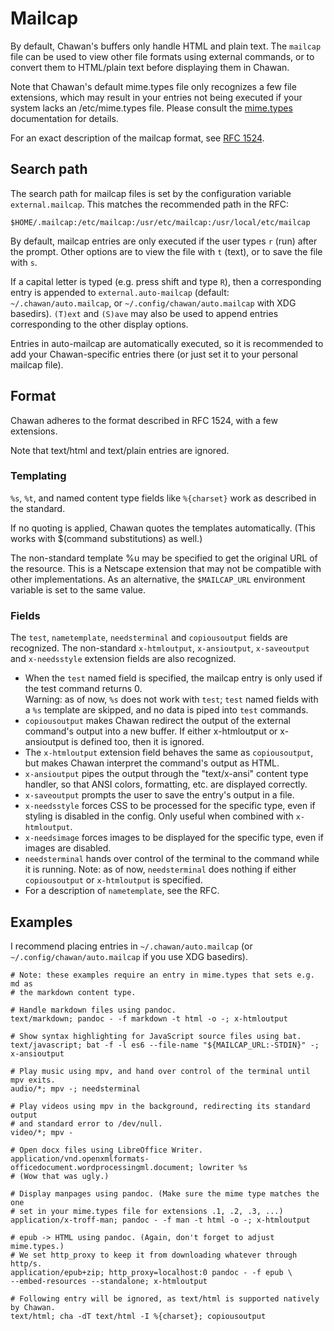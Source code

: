 <!-- MANON
% cha-mailcap(5) | Mailcap support in Chawan
MANOFF -->

# Mailcap

By default, Chawan's buffers only handle HTML and plain text. The
`mailcap` file can be used to view other file formats using external
commands, or to convert them to HTML/plain text before displaying them
in Chawan.

Note that Chawan's default mime.types file only recognizes a few file
extensions, which may result in your entries not being executed if your
system lacks an /etc/mime.types file.  Please consult
the <!-- MANOFF -->[mime.types](mime.types.md)<!-- MANON --> <!-- MANON **cha-mime.types**(5) MANOFF -->
documentation for details.

For an exact description of the mailcap format, see
[RFC 1524](https://www.rfc-editor.org/rfc/rfc1524).

## Search path

The search path for mailcap files is set by the configuration variable
`external.mailcap`. This matches the recommended path in the RFC:

```
$HOME/.mailcap:/etc/mailcap:/usr/etc/mailcap:/usr/local/etc/mailcap
```

By default, mailcap entries are only executed if the user types `r`
(run) after the prompt. Other options are to view the file with `t`
(text), or to save the file with `s`.

If a capital letter is typed (e.g. press shift and type `R`), then a
corresponding entry is appended to `external.auto-mailcap` (default:
`~/.chawan/auto.mailcap`, or `~/.config/chawan/auto.mailcap` with XDG
basedirs). `(T)ext` and `(S)ave` may also be used to append entries
corresponding to the other display options.

Entries in auto-mailcap are automatically executed, so it is recommended
to add your Chawan-specific entries there (or just set it to your
personal mailcap file).

## Format

Chawan adheres to the format described in RFC 1524, with a few
extensions.

Note that text/html and text/plain entries are ignored.

### Templating

`%s`, `%t`, and named content type fields like `%{charset}` work as
described in the standard.

If no quoting is applied, Chawan quotes the templates automatically.
(This works with $(command substitutions) as well.)

The non-standard template %u may be specified to get the original URL of
the resource. This is a Netscape extension that may not be compatible
with other implementations. As an alternative, the `$MAILCAP_URL`
environment variable is set to the same value.

### Fields

The `test`, `nametemplate`, `needsterminal` and `copiousoutput` fields
are recognized. The non-standard `x-htmloutput`, `x-ansioutput`,
`x-saveoutput` and `x-needsstyle` extension fields are also recognized.

* When the `test` named field is specified, the mailcap entry is only used
  if the test command returns 0.  
  Warning: as of now, `%s` does not work with `test`; `test` named
  fields with a `%s` template are skipped, and no data is piped into
  `test` commands.
* `copiousoutput` makes Chawan redirect the output of the external
  command's output into a new buffer. If either x-htmloutput or
  x-ansioutput is defined too, then it is ignored.
* The `x-htmloutput` extension field behaves the same as
  `copiousoutput`, but makes Chawan interpret the command's output as
  HTML.
* `x-ansioutput` pipes the output through the "text/x-ansi" content
  type handler, so that ANSI colors, formatting, etc. are displayed
  correctly.
* `x-saveoutput` prompts the user to save the entry's output in a file.
* `x-needsstyle` forces CSS to be processed for the specific type, even
  if styling is disabled in the config. Only useful when combined with
  `x-htmloutput`.
* `x-needsimage` forces images to be displayed for the specific type,
  even if images are disabled.
* `needsterminal` hands over control of the terminal to the command
  while it is running. Note: as of now, `needsterminal` does nothing if
  either `copiousoutput` or `x-htmloutput` is specified.
* For a description of `nametemplate`, see the RFC.

## Examples

I recommend placing entries in `~/.chawan/auto.mailcap` (or
`~/.config/chawan/auto.mailcap` if you use XDG basedirs).

```
# Note: these examples require an entry in mime.types that sets e.g. md as
# the markdown content type.

# Handle markdown files using pandoc.
text/markdown; pandoc - -f markdown -t html -o -; x-htmloutput

# Show syntax highlighting for JavaScript source files using bat.
text/javascript; bat -f -l es6 --file-name "${MAILCAP_URL:-STDIN}" -; x-ansioutput

# Play music using mpv, and hand over control of the terminal until mpv exits.
audio/*; mpv -; needsterminal

# Play videos using mpv in the background, redirecting its standard output
# and standard error to /dev/null.
video/*; mpv -

# Open docx files using LibreOffice Writer.
application/vnd.openxmlformats-officedocument.wordprocessingml.document; lowriter %s
# (Wow that was ugly.)

# Display manpages using pandoc. (Make sure the mime type matches the one
# set in your mime.types file for extensions .1, .2, .3, ...)
application/x-troff-man; pandoc - -f man -t html -o -; x-htmloutput

# epub -> HTML using pandoc. (Again, don't forget to adjust mime.types.)
# We set http_proxy to keep it from downloading whatever through http/s.
application/epub+zip; http_proxy=localhost:0 pandoc - -f epub \
--embed-resources --standalone; x-htmloutput

# Following entry will be ignored, as text/html is supported natively by Chawan.
text/html; cha -dT text/html -I %{charset}; copiousoutput
```
<!-- MANON
## See also

**cha**(1)
MANOFF -->
